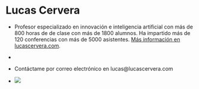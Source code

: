 # Lucas Cervera


<!-- embed:start:lucas -->


- Profesor especializado en innovación e inteligencia artificial con más de 800 horas de de clase con más de 1800 alumnos. Ha impartido más de 120 conferencias con más de 5000 asistentes. [Más información en lucascervera.com](https://lucascervera.com/).
-
- <p>Contáctame por correo electrónico en lucas<span>@</span>lucascervera.com</p>

- ![](https://assets.softr-files.com/applications/2e5eb6e5-8542-4dc8-8907-38b0d0e63972/assets/0c17fb9b-938e-4dc0-b5cc-7f2e876fb861.png)


<!-- embed:end:lucas -->